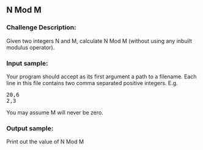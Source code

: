 <h2>N Mod M</h2>

<h3>Challenge Description:</h3>

<p>
    Given two integers N and M, calculate N Mod M
    (without using any inbuilt modulus operator).
</p>

<h3>Input sample:</h3>
<p>
    Your program should accept as its first argument a path to a filename.
    Each line in this file contains two comma separated positive integers.
    E.g.
</p>

<pre>20,6
2,3</pre>

<p>
    You may assume M will never be zero.
</p>

<h3>Output sample:</h3>

<p>
    Print out the value of N Mod M
</p>